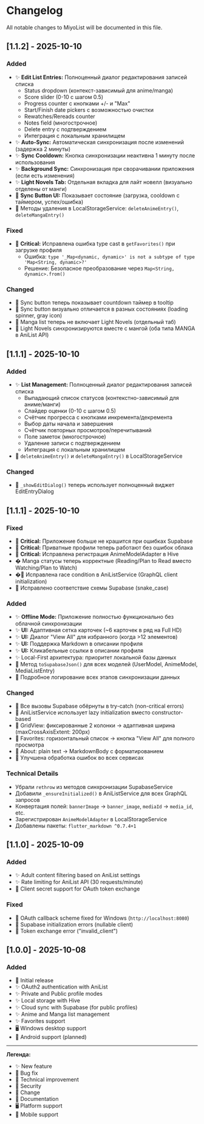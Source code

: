 # Changelog

All notable changes to MiyoList will be documented in this file.

## [1.1.2] - 2025-10-10

### Added
- ✨ **Edit List Entries:** Полноценный диалог редактирования записей списка
  - Status dropdown (контекст-зависимый для anime/manga)
  - Score slider (0-10 с шагом 0.5)
  - Progress counter с кнопками +/-  и "Max"
  - Start/Finish date pickers с возможностью очистки
  - Rewatches/Rereads counter
  - Notes field (многострочное)
  - Delete entry с подтверждением
  - Интеграция с локальным хранилищем
- ✨ **Auto-Sync:** Автоматическая синхронизация после изменений (задержка 2 минуты)
- ✨ **Sync Cooldown:** Кнопка синхронизации неактивна 1 минуту после использования
- ✨ **Background Sync:** Синхронизация при сворачивании приложения (если есть изменения)
- ✨ **Light Novels Tab:** Отдельная вкладка для лайт новелл (визуально отделены от манги)
- 🔄 **Sync Button UI:** Показывает состояние (загрузка, cooldown с таймером, успех/ошибка)
- 📝 Методы удаления в LocalStorageService: `deleteAnimeEntry()`, `deleteMangaEntry()`

### Fixed
- 🐛 **Critical:** Исправлена ошибка type cast в `getFavorites()` при загрузке профиля
  - Ошибка: `type '_Map<dynamic, dynamic>' is not a subtype of type 'Map<String, dynamic>?'`
  - Решение: Безопасное преобразование через `Map<String, dynamic>.from()`

### Changed
- 🔄 Sync button теперь показывает countdown таймер в tooltip
- 🔄 Sync button визуально отличается в разных состояниях (loading spinner, gray icon)
- 🔄 Manga list теперь не включает Light Novels (отдельный таб)
- 🔄 Light Novels синхронизируются вместе с мангой (оба типа MANGA в AniList API)

## [1.1.1] - 2025-10-10

### Added
- ✨ **List Management:** Полноценный диалог редактирования записей списка
  - Выпадающий список статусов (контекстно-зависимый для аниме/манги)
  - Слайдер оценки (0-10 с шагом 0.5)
  - Счётчик прогресса с кнопками инкремента/декремента
  - Выбор даты начала и завершения
  - Счётчик повторных просмотров/перечитываний
  - Поле заметок (многострочное)
  - Удаление записи с подтверждением
  - Интеграция с локальным хранилищем
- 📝 `deleteAnimeEntry()` и `deleteMangaEntry()` в LocalStorageService

### Changed
- 🔄 `_showEditDialog()` теперь использует полноценный виджет EditEntryDialog

## [1.1.1] - 2025-10-10

### Fixed
- 🐛 **Critical:** Приложение больше не крашится при ошибках Supabase
- 🐛 **Critical:** Приватные профили теперь работают без ошибок облака
- 🐛 **Critical:** Исправлена регистрация AnimeModelAdapter в Hive
- � Manga статусы теперь корректные (Reading/Plan to Read вместо Watching/Plan to Watch)
- �🔧 Исправлена race condition в AniListService (GraphQL client initialization)
- 🔧 Исправлено соответствие схемы Supabase (snake_case)

### Added
- ✨ **Offline Mode:** Приложение полностью функционально без облачной синхронизации
- ✨ **UI:** Адаптивная сетка карточек (~6 карточек в ряд на Full HD)
- ✨ **UI:** Диалог "View All" для избранного (когда >12 элементов)
- ✨ **UI:** Поддержка Markdown в описании профиля
- ✨ **UI:** Кликабельные ссылки в описании профиля
- ✨ Local-First архитектура: приоритет локальной базы данных
- 📝 Метод `toSupabaseJson()` для всех моделей (UserModel, AnimeModel, MediaListEntry)
- 📝 Подробное логирование всех этапов синхронизации данных

### Changed
- 🔄 Все вызовы Supabase обёрнуты в try-catch (non-critical errors)
- 🔄 AniListService использует lazy initialization вместо constructor-based
- 🔄 GridView: фиксированные 2 колонки → адаптивная ширина (maxCrossAxisExtent: 200px)
- 🔄 Favorites: горизонтальный список → кнопка "View All" для полного просмотра
- 🔄 About: plain text → MarkdownBody с форматированием
- 🔄 Улучшена обработка ошибок во всех сервисах

### Technical Details
- Убрали `rethrow` из методов синхронизации SupabaseService
- Добавили `_ensureInitialized()` в AniListService для всех GraphQL запросов
- Конвертация полей: `bannerImage` → `banner_image`, `mediaId` → `media_id`, etc.
- Зарегистрирован `AnimeModelAdapter` в LocalStorageService
- Добавлены пакеты: `flutter_markdown ^0.7.4+1`

## [1.1.0] - 2025-10-09

### Added
- ✨ Adult content filtering based on AniList settings
- ✨ Rate limiting for AniList API (30 requests/minute)
- 🔐 Client secret support for OAuth token exchange

### Fixed
- 🐛 OAuth callback scheme fixed for Windows (`http://localhost:8080`)
- 🐛 Supabase initialization errors (nullable client)
- 🐛 Token exchange error ("invalid_client")

## [1.0.0] - 2025-10-08

### Added
- 🎉 Initial release
- ✨ OAuth2 authentication with AniList
- ✨ Private and Public profile modes
- ✨ Local storage with Hive
- ✨ Cloud sync with Supabase (for public profiles)
- ✨ Anime and Manga list management
- ✨ Favorites support
- 🖥️ Windows desktop support
- 📱 Android support (planned)

---

**Легенда:**
- ✨ New feature
- 🐛 Bug fix
- 🔧 Technical improvement
- 🔐 Security
- 🔄 Change
- 📝 Documentation
- 🖥️ Platform support
- 📱 Mobile support
